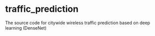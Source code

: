 # traffic_prediction
The source code for citywide wireless traffic prediction based on deep learning (DenseNet)
